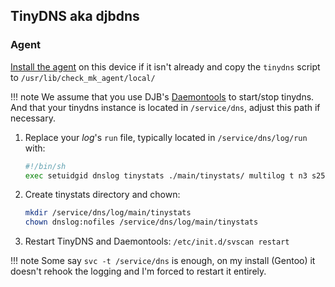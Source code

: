 
## TinyDNS aka djbdns

### Agent

[Install the agent](../Agent-Setup.md) on this device if it isn't already
and copy the `tinydns` script to `/usr/lib/check_mk_agent/local/`

!!! note 
    We assume that you use DJB's [Daemontools](http://cr.yp.to/daemontools.html) to start/stop tinydns. And that your tinydns instance is located in `/service/dns`, adjust this path if necessary.

1. Replace your _log_'s `run` file, typically located in
   `/service/dns/log/run` with:

    ```bash
    #!/bin/sh
    exec setuidgid dnslog tinystats ./main/tinystats/ multilog t n3 s250000 ./main/
    ```

2. Create tinystats directory and chown:

    ```bash
    mkdir /service/dns/log/main/tinystats
    chown dnslog:nofiles /service/dns/log/main/tinystats
    ```

3. Restart TinyDNS and Daemontools: `/etc/init.d/svscan restart`
   
!!! note 
    Some say `svc -t /service/dns` is enough, on my install (Gentoo) it doesn't rehook the logging and I'm forced to restart it entirely.
